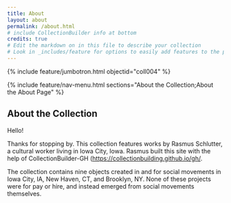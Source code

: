 ```yaml
---
title: About
layout: about
permalink: /about.html
# include CollectionBuilder info at bottom
credits: true
# Edit the markdown on in this file to describe your collection
# Look in _includes/feature for options to easily add features to the page
---
```


{% include feature/jumbotron.html objectid="coll004" %}

{% include feature/nav-menu.html sections="About the Collection;About the About Page" %}

## About the Collection
Hello!

Thanks for stopping by. This collection features works by Rasmus Schlutter, a cultural worker living in Iowa City, Iowa. Rasmus built this site with the help of CollectionBuilder-GH (https://collectionbuilding.github.io/gh/.

The collection contains nine objects created in and for social movements in Iowa City, IA, New Haven, CT, and Brooklyn, NY. None of these projects were for pay or hire, and instead emerged from social movements themselves.


<!-- IMPORTANT!!! DELETE this comment and the include below when you are finished editing this page for your collection. The include below introduces about page features. They will show up on your collection's about page until you delete it.  -->
